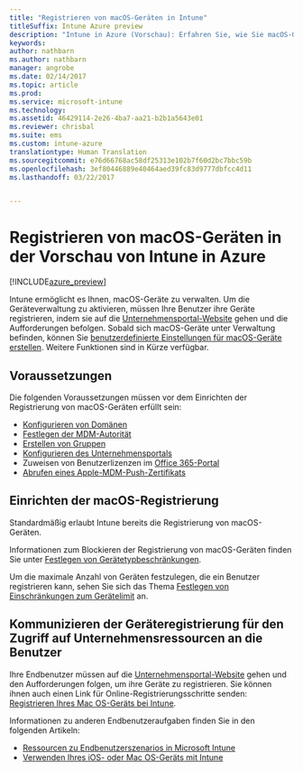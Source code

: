 ```yaml
---
title: "Registrieren von macOS-Geräten in Intune"
titleSuffix: Intune Azure preview
description: "Intune in Azure (Vorschau): Erfahren Sie, wie Sie macOS-Geräte in der Vorschau von Intune in Azure registrieren."
keywords: 
author: nathbarn
ms.author: nathbarn
manager: angrobe
ms.date: 02/14/2017
ms.topic: article
ms.prod: 
ms.service: microsoft-intune
ms.technology: 
ms.assetid: 46429114-2e26-4ba7-aa21-b2b1a5643e01
ms.reviewer: chrisbal
ms.suite: ems
ms.custom: intune-azure
translationtype: Human Translation
ms.sourcegitcommit: e76d66768ac58df25313e102b7f60d2bc7bbc59b
ms.openlocfilehash: 3ef80446889e40464aed39fc83d9777dbfcc4d11
ms.lasthandoff: 03/22/2017


---
```


# <a name="enroll-macos-devices-in-intune-azure-preview"></a>Registrieren von macOS-Geräten in der Vorschau von Intune in Azure

[!INCLUDE[azure_preview](../includes/azure_preview.md)]

Intune ermöglicht es Ihnen, macOS-Geräte zu verwalten. Um die Geräteverwaltung zu aktivieren, müssen Ihre Benutzer ihre Geräte registrieren, indem sie auf die [Unternehmensportal-Website](http://portal.manage.microsoft.com) gehen und die Aufforderungen befolgen. Sobald sich macOS-Geräte unter Verwaltung befinden, können Sie [benutzerdefinierte Einstellungen für macOS-Geräte erstellen](https://docs.microsoft.com/intune-azure/configure-devices/custom-for-macos). Weitere Funktionen sind in Kürze verfügbar.

## <a name="prerequisites"></a>Voraussetzungen

Die folgenden Voraussetzungen müssen vor dem Einrichten der Registrierung von macOS-Geräten erfüllt sein:

- [Konfigurieren von Domänen](https://docs.microsoft.com/intune/get-started/start-with-a-paid-subscription-to-microsoft-intune-step-2)
- [Festlegen der MDM-Autorität](set-mdm-authority.md)
- [Erstellen von Gruppen](https://docs.microsoft.com/intune/get-started/start-with-a-paid-subscription-to-microsoft-intune-step-5)
- [Konfigurieren des Unternehmensportals](/intune-azure/manage-apps/company-portal-app.md)
- Zuweisen von Benutzerlizenzen im [Office 365-Portal](http://go.microsoft.com/fwlink/p/?LinkId=698854)
- [Abrufen eines Apple-MDM-Push-Zertifikats](get-an-apple-mdm-push-certificate.md)

## <a name="set-up-macos-enrollment"></a>Einrichten der macOS-Registrierung

Standardmäßig erlaubt Intune bereits die Registrierung von macOS-Geräten.

Informationen zum Blockieren der Registrierung von macOS-Geräten finden Sie unter [Festlegen von Gerätetypbeschränkungen](https://docs.microsoft.com/intune-azure/enroll-devices/set-enrollment-restrictions#set-device-type-restrictions).

Um die maximale Anzahl von Geräten festzulegen, die ein Benutzer registrieren kann, sehen Sie sich das Thema [Festlegen von Einschränkungen zum Gerätelimit](https://docs.microsoft.com/intune-azure/enroll-devices/set-enrollment-restrictions#set-device-limit-restrictions) an.

## <a name="tell-your-users-how-to-enroll-their-devices-to-access-company-resources"></a>Kommunizieren der Geräteregistrierung für den Zugriff auf Unternehmensressourcen an die Benutzer

Ihre Endbenutzer müssen auf die [Unternehmensportal-Website](http://portal.manage.microsoft.com) gehen und den Aufforderungen folgen, um ihre Geräte zu registrieren. Sie können ihnen auch einen Link für Online-Registrierungsschritte senden: [Registrieren Ihres Mac OS-Geräts bei Intune](https://docs.microsoft.com/intune/enduser/enroll-your-device-in-intune-macos).

Informationen zu anderen Endbenutzeraufgaben finden Sie in den folgenden Artikeln:

- [Ressourcen zu Endbenutzerszenarios in Microsoft Intune](https://docs.microsoft.com/intune/deploy-use/how-to-educate-your-end-users-about-microsoft-intune)
- [Verwenden Ihres iOS- oder Mac OS-Geräts mit Intune](https://docs.microsoft.com/intune/enduser/using-your-ios-or-mac-os-x-device-with-intune)

